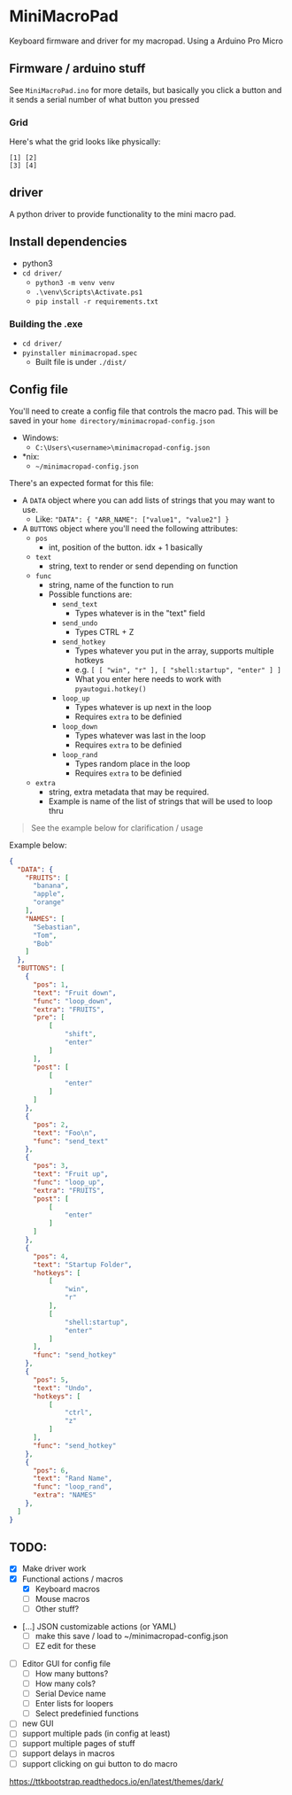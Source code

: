 # MiniMacroPad

Keyboard firmware and driver for my macropad. Using a Arduino Pro Micro

## Firmware / arduino stuff
See `MiniMacroPad.ino` for more details, but basically you click a button and it sends a serial number of what button you pressed

### Grid
Here's what the grid looks like physically:
```
[1] [2]
[3] [4]
```

## driver
A python driver to provide functionality to the mini macro pad.

## Install dependencies
- python3
- `cd driver/`
    - `python3 -m venv venv`
    - `.\venv\Scripts\Activate.ps1`
    - `pip install -r requirements.txt`

### Building the .exe
- `cd driver/`
- `pyinstaller minimacropad.spec`
    - Built file is under `./dist/`

## Config file
You'll need to create a config file that controls the macro pad. This will be saved in your `home directory/minimacropad-config.json`
  - Windows:
    - `C:\Users\<username>\minimacropad-config.json`
  - *nix:
    - `~/minimacropad-config.json`

There's an expected format for this file:
- A `DATA` object where you can add lists of strings that you may want to use.
  - Like: `"DATA": { "ARR_NAME": ["value1", "value2"] }`
- A `BUTTONS` object where you'll need the following attributes:
  - `pos`
    - int, position of the button. idx + 1 basically
  - `text`
    - string, text to render or send depending on function
  - `func`
    - string, name of the function to run
    - Possible functions are:
      - `send_text`
        - Types whatever is in the "text" field
      - `send_undo`
        - Types CTRL + Z
      - `send_hotkey`
        - Types whatever you put in the array, supports multiple hotkeys
        - e.g.  `[ [ "win", "r" ], [ "shell:startup", "enter" ] ]`
        - What you enter here needs to work with `pyautogui.hotkey()`
      - `loop_up`
        - Types whatever is up next in the loop
        - Requires `extra` to be definied 
      - `loop_down`
        - Types whatever was last in the loop
        - Requires `extra` to be definied 
      - `loop_rand`
        - Types random place in the loop
        - Requires `extra` to be definied 
  - `extra`
    - string, extra metadata that may be required.
    - Example is name of the list of strings that will be used to loop thru

> See the example below for clarification / usage
> 
Example below:
```json
{
  "DATA": {
    "FRUITS": [
      "banana",
      "apple",
      "orange"
    ],
    "NAMES": [
      "Sebastian",
      "Tom",
      "Bob"
    ]
  },
  "BUTTONS": [
    {
      "pos": 1,
      "text": "Fruit down",
      "func": "loop_down",
      "extra": "FRUITS",
      "pre": [
          [
              "shift",
              "enter"
          ]
      ],
      "post": [
          [
              "enter"
          ]
      ]
    },
    {
      "pos": 2,
      "text": "Foo\n",
      "func": "send_text"
    },
    {
      "pos": 3,
      "text": "Fruit up",
      "func": "loop_up",
      "extra": "FRUITS",
      "post": [
          [
              "enter"
          ]
      ]
    },
    {
      "pos": 4,
      "text": "Startup Folder",
      "hotkeys": [
          [
              "win",
              "r"
          ],
          [
              "shell:startup",
              "enter"
          ]
      ],
      "func": "send_hotkey"
    },
    {
      "pos": 5,
      "text": "Undo",
      "hotkeys": [
          [
              "ctrl",
              "z"
          ]
      ],
      "func": "send_hotkey"
    },
    {
      "pos": 6,
      "text": "Rand Name",
      "func": "loop_rand",
      "extra": "NAMES"
    },
  ]
}
```

## TODO:
- [x] Make driver work
- [x] Functional actions / macros
  - [x] Keyboard macros
  - [ ] Mouse macros
  - [ ] Other stuff?
- [...] JSON customizable actions (or YAML)
  - [ ] make this save / load to ~/minimacropad-config.json
  - [ ] EZ edit for these
- [ ] Editor GUI for config file
  - [ ] How many buttons?
  - [ ] How many cols?
  - [ ] Serial Device name
  - [ ] Enter lists for loopers
  - [ ] Select predefinied functions
- [ ] new GUI
- [ ] support multiple pads (in config at least)
- [ ] support multiple pages of stuff
- [ ] support delays in macros
- [ ] support clicking on gui button to do macro

https://ttkbootstrap.readthedocs.io/en/latest/themes/dark/